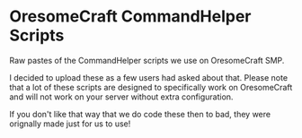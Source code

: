 OresomeCraft CommandHelper Scripts
====================

Raw pastes of the CommandHelper scripts we use on OresomeCraft SMP.

I decided to upload these as a few users had asked about that. Please note that a lot of these scripts are designed to specifically work on OresomeCraft and will not work on your server without extra configuration.

If you don't like that way that we do code these then to bad, they were orignally made just for us to use!